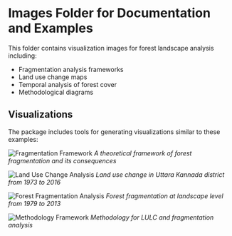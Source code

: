 # Images Folder for Documentation and Examples

This folder contains visualization images for forest landscape analysis including:
- Fragmentation analysis frameworks
- Land use change maps
- Temporal analysis of forest cover
- Methodological diagrams
  
 ## Visualizations

The package includes tools for generating visualizations similar to these examples:

![Fragmentation Framework](images/fragmentation-framework-fig1.jpg)
*A theoretical framework of forest fragmentation and its consequences*

![Land Use Change Analysis](images/land-use-change-1973-2016-fig5.jpg)
*Land use change in Uttara Kannada district from 1973 to 2016*

![Forest Fragmentation Analysis](images/forest-fragmentation-landscape-fig7.jpg)
*Forest fragmentation at landscape level from 1979 to 2013*

![Methodology Framework](images/lulc-fragmentation-methodology-fig3.jpg)
*Methodology for LULC and fragmentation analysis*
